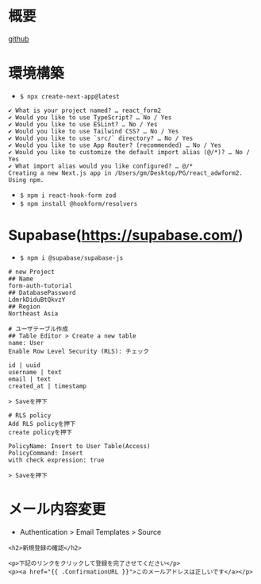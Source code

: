 # 概要
[github](https://github.com/Shin-sibainu/auth-form-with-nextjs)

# 環境構築
* `$ npx create-next-app@latest`
```
✔ What is your project named? … react_form2
✔ Would you like to use TypeScript? … No / Yes
✔ Would you like to use ESLint? … No / Yes
✔ Would you like to use Tailwind CSS? … No / Yes
✔ Would you like to use `src/` directory? … No / Yes
✔ Would you like to use App Router? (recommended) … No / Yes
✔ Would you like to customize the default import alias (@/*)? … No / Yes
✔ What import alias would you like configured? … @/*
Creating a new Next.js app in /Users/gm/Desktop/PG/react_adwform2.
Using npm.
```

* `$ npm i react-hook-form zod`
* `$ npm install @hookform/resolvers`

# Supabase(https://supabase.com/)
* `$ npm i @supabase/supabase-js`
```
# new Project
## Name
form-auth-tutorial
## DatabasePassword
LdmrkDiduBtQkvzY
## Region
Northeast Asia

# ユーザテーブル作成
## Table Editor > Create a new table
name: User
Enable Row Level Security (RLS): チェック

id | uuid
username | text
email | text
created_at | timestamp

> Saveを押下

# RLS policy
Add RLS policyを押下
create policyを押下

PolicyName: Insert to User Table(Access)
PolicyCommand: Insert
with check expression: true

> Saveを押下
```
# メール内容変更
* Authentication > Email Templates > Source
```
<h2>新規登録の確認</h2>

<p>下記のリンクをクリックして登録を完了させてください</p>
<p><a href="{{ .ConfirmationURL }}">このメールアドレスは正しいです</a></p>

```